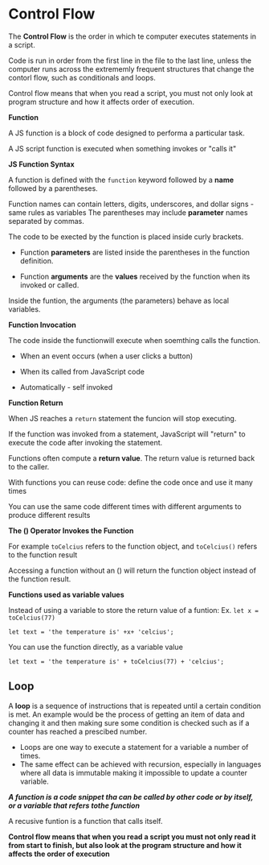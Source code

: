 # Control Flow 

The **Control Flow** is the order in which te computer executes statements in a script.

Code is run in order from the first line in the file to the last line, unless the computer runs across the extrememly frequent structures that change the contorl flow, such as conditionals and loops.

Control flow means that when you read a script, you must not only look at program structure and how it affects order of execution.

**Function**

A JS function is a block of code designed to performa a particular task.

A JS script function is executed when something invokes or "calls it"

**JS Function Syntax**

A function is defined with the `function` keyword followed by a **name**
followed by a parentheses.

Function names can contain letters, digits, underscores, and dollar signs - same rules as variables
The parentheses may include **parameter** names separated by commas.

The code to be exected by the function is placed inside curly brackets.

* Function **parameters** are listed inside the parentheses in the function definition.

* Function **arguments** are the **values** received by the function when its invoked or called. 

Inside the funtion, the arguments (the parameters) behave as local variables. 

**Function Invocation**

The code inside the functionwill execute when soemthing calls the function. 

* When an event occurs (when a user clicks a button)

* When its called from JavaScript code

* Automatically - self invoked

**Function Return**

When JS reaches a `return` statement the funcion will stop executing.

If the function was invoked from a statement, JavaScript will "return" to execute the code after invoking the statement.

Functions often compute a **return value**. The return value is returned back to the caller. 

With functions you can reuse code: define the code once and use it many times

You can use the same code different times with different arguments to produce different results

**The () Operator Invokes the Function**

For example `toCelcius` refers to the function object, and `toCelcius()` refers to the function result

Accessing a function without an () will return the function object instead of the function result. 

**Functions used as variable values**

Instead of using a variable to store the return value of a funtion:
Ex. `let x = toCelcius(77)`

`let text = 'the temperature is' +x+ 'celcius';`

You can use the function directly, as a variable value

`let text = 'the temperature is' + toCelcius(77) + 'celcius'; `

## **Loop**

A **loop** is a  sequence of instructions that is repeated until a certain condition is met. An example would be the process of getting an item of data and changing it and then making sure some condition is checked such as if a counter has reached a prescibed number.

* Loops are one way to execute a statement for a variable a number of times. 
* The same effect can be achieved with recursion, especially in languages where all data is immutable making it impossible to update a counter variable. 

***A function is a code snippet tha can be called by other code or by itself, or a variable that refers tothe function***

A recusive funtion is a function that calls itself. 

**Control flow means that when you read a script you must not only read it from start to finish, but also look at the program structure and how it affects the order of execution**

